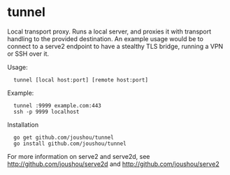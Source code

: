 # tunnel
Local transport proxy. Runs a local server, and proxies it with transport
handling to the provided destination. An example usage would be to connect to a
serve2 endpoint to have a stealthy TLS bridge, running a VPN or SSH over it.

Usage:

      tunnel [local host:port] [remote host:port]

Example:

      tunnel :9999 example.com:443
      ssh -p 9999 localhost

Installation

      go get github.com/joushou/tunnel
      go install github.com/joushou/tunnel

For more information on serve2 and serve2d, see
http://github.com/joushou/serve2d and http://github.com/joushou/serve2
